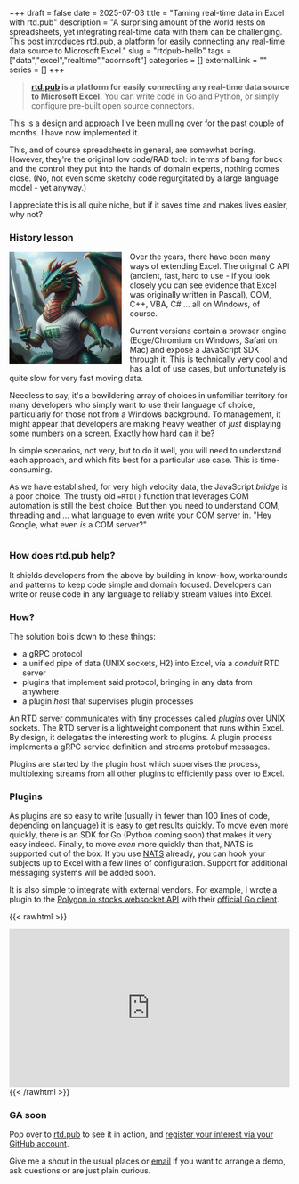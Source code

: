 +++ 
draft = false
date = 2025-07-03
title = "Taming real-time data in Excel with rtd.pub"
description = "A surprising amount of the world rests on spreadsheets, yet integrating real-time data with them can be challenging. This post introduces rtd.pub, a platform for easily connecting any real-time data source to Microsoft Excel."
slug = "rtdpub-hello"
tags = ["data","excel","realtime","acornsoft"]
categories = []
externalLink = ""
series = []
+++

> **[rtd.pub](https://rtd.pub) is a platform for easily connecting any real-time data source to Microsoft Excel.** You can write code in Go and Python, or simply configure pre-built open source connectors.

This is a design and approach I've been [mulling over](https://learning-notes.mistermicheels.com/mindset/hammock-driven-development/) for the past couple of months. I have now implemented it.

This, and of course spreadsheets in general, are somewhat boring. However, they're the original low code/RAD tool: in terms of bang for buck and the control they put into the hands of domain experts, nothing comes close. (No, not even some sketchy code regurgitated by a large language model - yet anyway.)

I appreciate this is all quite niche, but if it saves time and makes lives easier, why not?

### History lesson

<style>
 .image-float-left {
    float: left;
    padding-right:15px;
    max-width: 40%;
    height: auto;
 }
  .clearfix::after {
     content: "";
     display: table;
     clear: both;
 }
</style>

<div class="clearfix">
<img src="./xander-the-dragon.jpg" class="image-float-left" alt="Excel dragon">

Over the years, there have been many ways of extending Excel. The original C API (ancient, fast, hard to use - if you look closely you can see evidence that Excel was originally written in Pascal), COM, C++, VBA, C# ... all on Windows, of course.

Current versions contain a browser engine (Edge/Chromium on Windows, Safari on Mac) and expose a JavaScript SDK through it. This is technically very cool and has a lot of use cases, but unfortunately is quite slow for very fast moving data.

Needless to say, it's a bewildering array of choices in unfamiliar territory for many developers who simply want to use their language of choice, particularly for those not from a Windows background. To management, it might appear that developers are making heavy weather of _just_ displaying some numbers on a screen. Exactly how hard can it be?

In simple scenarios, not very, but to do it well, you will need to understand each approach, and which fits best for a particular use case. This is time-consuming.

As we have established, for very high velocity data, the JavaScript _bridge_ is a poor choice. The trusty old `=RTD()` function that leverages COM automation is still the best choice. But then you need to understand COM, threading and ... what language to even write your COM server in. "Hey Google, what even _is_ a COM server?"

</div>

### How does rtd.pub help?

It shields developers from the above by building in know-how, workarounds and patterns to keep code simple and domain focused. Developers can write or reuse code in any language to reliably stream values into Excel.

### How?

The solution boils down to these things:

- a gRPC protocol
- a unified pipe of data (UNIX sockets, H2) into Excel, via a _conduit_ RTD server
- plugins that implement said protocol, bringing in any data from anywhere
- a plugin _host_ that supervises plugin processes

An RTD server communicates with tiny processes called _plugins_ over UNIX sockets. The RTD server is a lightweight component that runs within Excel. By design, it delegates the interesting work to plugins. A plugin process implements a gRPC service definition and streams protobuf messages.

Plugins are started by the plugin host which supervises the process, multiplexing streams from all other plugins to efficiently pass over to Excel.

### Plugins

As plugins are so easy to write (usually in fewer than 100 lines of code, depending on language) it is easy to get results quickly. To move even more quickly, there is an SDK for Go (Python coming soon) that makes it very easy indeed. Finally, to move _even_ more quickly than that, NATS is supported out of the box. If you use [NATS](https://nats.io) already, you can hook your subjects up to Excel with a few lines of configuration. Support for additional messaging systems will be added soon.

It is also simple to integrate with external vendors. For example, I wrote a plugin to the [Polygon.io stocks websocket API](https://polygon.io/docs/websocket/stocks/overview) with their [official Go client](https://github.com/polygon-io/client-go).

{{< rawhtml >}}

<div style="padding:56.25% 0 0 0;position:relative;margin-top:1em;"><iframe src="https://player.vimeo.com/video/1095719570?h=8f8664b780&amp;badge=0&amp;autopause=0&amp;player_id=0&amp;app_id=58479" frameborder="0" allow="autoplay; fullscreen; picture-in-picture; clipboard-write; encrypted-media; web-share" style="position:absolute;top:0;left:0;width:100%;height:100%;" title="rtd.pub websocket plugin"></iframe></div><script src="https://player.vimeo.com/api/player.js"></script>{{< /rawhtml >}}

### GA soon

Pop over to [rtd.pub](https://rtd.pub) to see it in action, and [register your interest via your GitHub account](https://rtd.pub/register.html).

Give me a shout in the usual places or [email](mailto:cells@rtd.pub) if you want to arrange a demo, ask questions or are just plain curious.
